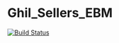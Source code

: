 # Ghil_Sellers_EBM

[![Build Status](https://github.com/DanielJonathanPals/Ghil_Sellers_EBM.jl/actions/workflows/CI.yml/badge.svg?branch=master)](https://github.com/DanielJonathanPals/Ghil_Sellers_EBM.jl/actions/workflows/CI.yml?query=branch%3Amaster)
